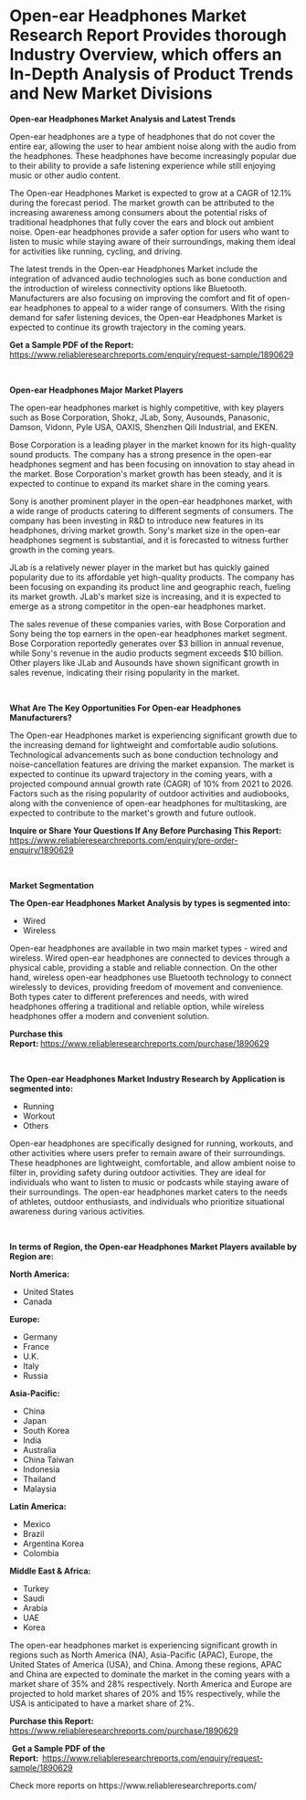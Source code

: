 <p><h1>Open-ear Headphones Market Research Report Provides thorough Industry Overview, which offers an In-Depth Analysis of Product Trends and New Market Divisions</h1></p><p><strong>Open-ear Headphones Market Analysis and Latest Trends</strong></p>
<p><p>Open-ear headphones are a type of headphones that do not cover the entire ear, allowing the user to hear ambient noise along with the audio from the headphones. These headphones have become increasingly popular due to their ability to provide a safe listening experience while still enjoying music or other audio content.</p><p>The Open-ear Headphones Market is expected to grow at a CAGR of 12.1% during the forecast period. The market growth can be attributed to the increasing awareness among consumers about the potential risks of traditional headphones that fully cover the ears and block out ambient noise. Open-ear headphones provide a safer option for users who want to listen to music while staying aware of their surroundings, making them ideal for activities like running, cycling, and driving.</p><p>The latest trends in the Open-ear Headphones Market include the integration of advanced audio technologies such as bone conduction and the introduction of wireless connectivity options like Bluetooth. Manufacturers are also focusing on improving the comfort and fit of open-ear headphones to appeal to a wider range of consumers. With the rising demand for safer listening devices, the Open-ear Headphones Market is expected to continue its growth trajectory in the coming years.</p></p>
<p><strong>Get a Sample PDF of the Report:&nbsp;</strong> <a href="https://www.reliableresearchreports.com/enquiry/request-sample/1890629">https://www.reliableresearchreports.com/enquiry/request-sample/1890629</a></p>
<p>&nbsp;</p>
<p><strong>Open-ear Headphones Major Market Players</strong></p>
<p><p>The open-ear headphones market is highly competitive, with key players such as Bose Corporation, Shokz, JLab, Sony, Ausounds, Panasonic, Damson, Vidonn, Pyle USA, OAXIS, Shenzhen Qili Industrial, and EKEN.</p><p>Bose Corporation is a leading player in the market known for its high-quality sound products. The company has a strong presence in the open-ear headphones segment and has been focusing on innovation to stay ahead in the market. Bose Corporation's market growth has been steady, and it is expected to continue to expand its market share in the coming years.</p><p>Sony is another prominent player in the open-ear headphones market, with a wide range of products catering to different segments of consumers. The company has been investing in R&D to introduce new features in its headphones, driving market growth. Sony's market size in the open-ear headphones segment is substantial, and it is forecasted to witness further growth in the coming years.</p><p>JLab is a relatively newer player in the market but has quickly gained popularity due to its affordable yet high-quality products. The company has been focusing on expanding its product line and geographic reach, fueling its market growth. JLab's market size is increasing, and it is expected to emerge as a strong competitor in the open-ear headphones market.</p><p>The sales revenue of these companies varies, with Bose Corporation and Sony being the top earners in the open-ear headphones market segment. Bose Corporation reportedly generates over $3 billion in annual revenue, while Sony's revenue in the audio products segment exceeds $10 billion. Other players like JLab and Ausounds have shown significant growth in sales revenue, indicating their rising popularity in the market.</p></p>
<p>&nbsp;</p>
<p><strong>What Are The Key Opportunities For Open-ear Headphones Manufacturers?</strong></p>
<p><p>The Open-ear Headphones market is experiencing significant growth due to the increasing demand for lightweight and comfortable audio solutions. Technological advancements such as bone conduction technology and noise-cancellation features are driving the market expansion. The market is expected to continue its upward trajectory in the coming years, with a projected compound annual growth rate (CAGR) of 10% from 2021 to 2026. Factors such as the rising popularity of outdoor activities and audiobooks, along with the convenience of open-ear headphones for multitasking, are expected to contribute to the market's growth and future outlook.</p></p>
<p><strong>Inquire or Share Your Questions If Any Before Purchasing This Report:</strong> <a href="https://www.reliableresearchreports.com/enquiry/pre-order-enquiry/1890629">https://www.reliableresearchreports.com/enquiry/pre-order-enquiry/1890629</a></p>
<p>&nbsp;</p>
<p><strong>Market Segmentation</strong></p>
<p><strong>The Open-ear Headphones Market Analysis by types is segmented into:</strong></p>
<p><ul><li>Wired</li><li>Wireless</li></ul></p>
<p><p>Open-ear headphones are available in two main market types - wired and wireless. Wired open-ear headphones are connected to devices through a physical cable, providing a stable and reliable connection. On the other hand, wireless open-ear headphones use Bluetooth technology to connect wirelessly to devices, providing freedom of movement and convenience. Both types cater to different preferences and needs, with wired headphones offering a traditional and reliable option, while wireless headphones offer a modern and convenient solution.</p></p>
<p><strong>Purchase this Report:&nbsp;</strong><a href="https://www.reliableresearchreports.com/purchase/1890629">https://www.reliableresearchreports.com/purchase/1890629</a></p>
<p>&nbsp;</p>
<p><strong>The Open-ear Headphones Market Industry Research by Application is segmented into:</strong></p>
<p><ul><li>Running</li><li>Workout</li><li>Others</li></ul></p>
<p><p>Open-ear headphones are specifically designed for running, workouts, and other activities where users prefer to remain aware of their surroundings. These headphones are lightweight, comfortable, and allow ambient noise to filter in, providing safety during outdoor activities. They are ideal for individuals who want to listen to music or podcasts while staying aware of their surroundings. The open-ear headphones market caters to the needs of athletes, outdoor enthusiasts, and individuals who prioritize situational awareness during various activities.</p></p>
<p>&nbsp;</p>
<p><strong>In terms of Region, the Open-ear Headphones Market Players available by Region are:</strong></p>
<p>
    <p> <strong> North America: </strong>
        <ul>
            <li>United States</li>
            <li>Canada</li>
        </ul>
        </p> 
    <p> <strong> Europe: </strong>
        <ul>
            <li>Germany</li>
            <li>France</li>
            <li>U.K.</li>
            <li>Italy</li>
            <li>Russia</li>
        </ul>
        </p> 
    <p> <strong> Asia-Pacific: </strong>
        <ul>
            <li>China</li>
            <li>Japan</li>
            <li>South Korea</li>
            <li>India</li>
            <li>Australia</li>
            <li>China Taiwan</li>
            <li>Indonesia</li>
            <li>Thailand</li>
            <li>Malaysia</li>
        </ul>
        </p> 
    <p> <strong> Latin America: </strong>
        <ul>
            <li>Mexico</li>
            <li>Brazil</li>
            <li>Argentina Korea</li>
            <li>Colombia</li>
        </ul>
        </p> 
    <p> <strong> Middle East & Africa: </strong>
        <ul>
            <li>Turkey</li>
            <li>Saudi</li>
            <li>Arabia</li>
            <li>UAE</li>
            <li>Korea</li>
        </ul>
    </p>
    </p>
<p><p>The open-ear headphones market is experiencing significant growth in regions such as North America (NA), Asia-Pacific (APAC), Europe, the United States of America (USA), and China. Among these regions, APAC and China are expected to dominate the market in the coming years with a market share of 35% and 28% respectively. North America and Europe are projected to hold market shares of 20% and 15% respectively, while the USA is anticipated to have a market share of 2%.</p></p>
<p><strong>Purchase this Report: </strong><a href="https://www.reliableresearchreports.com/purchase/1890629">https://www.reliableresearchreports.com/purchase/1890629</a></p>
<p>&nbsp;<strong>Get a Sample PDF of the Report:&nbsp;&nbsp;</strong><a href="https://www.reliableresearchreports.com/enquiry/request-sample/1890629">https://www.reliableresearchreports.com/enquiry/request-sample/1890629</a></p>
<p><strong></strong></p>
<p>Check more reports on https://www.reliableresearchreports.com/</p>